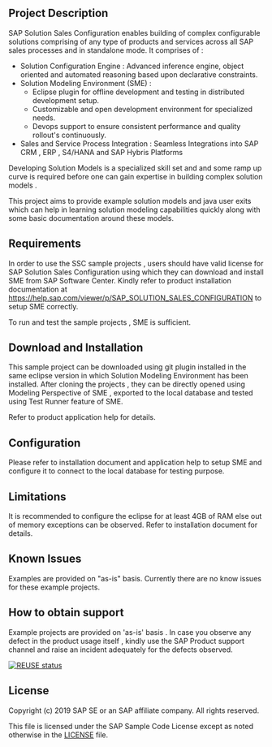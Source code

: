 ## Project Description

SAP Solution Sales Configuration enables building of complex configurable solutions comprising of any type of products and services across all SAP sales processes and in standalone mode. It comprises of :
  - Solution Configuration Engine : Advanced inference engine, object oriented and automated reasoning based upon declarative constraints.
  - Solution Modeling Environment (SME) :
      - Eclipse plugin for offline development and testing in distributed development setup.
      - Customizable and open development environment for specialized needs.
      - Devops support to ensure consistent performance and quality rollout's continuously.
  - Sales and Service Process Integration : Seamless Integrations into SAP CRM , ERP , S4/HANA and SAP Hybris Platforms

Developing Solution Models is a specialized skill set and and some ramp up curve is required before one can gain expertise in building complex solution models . 

This project aims to provide example solution models and java user exits which can help in learning solution modeling capabilities quickly along with some basic documentation around these models. 

## Requirements

In order to use the SSC sample projects , users should have valid license for SAP Solution Sales Configuration using which they can download and install SME from SAP Software Center. Kindly refer to product installation documentation at https://help.sap.com/viewer/p/SAP_SOLUTION_SALES_CONFIGURATION to setup SME correctly. 

To run and test the sample projects , SME is sufficient.
 
## Download and Installation

This sample project can be downloaded using git plugin installed in the same eclipse version in which Solution Modeling Environment has been installed. After cloning the projects , they can be directly opened using Modeling Perspective of SME , exported to the local database and tested using Test Runner feature of SME.  

Refer to product application help for details.

## Configuration

Please refer to installation document and application help to setup SME and configure it to connect to the local database for testing purpose. 

## Limitations

It is recommended to configure the eclipse for at least 4GB of RAM else out of memory exceptions can be observed. Refer to installation document for details.

## Known Issues

Examples are provided on "as-is" basis. Currently there are no know issues for these example projects. 

## How to obtain support

Example projects are provided on 'as-is' basis . In case you observe any defect in the product usage itself , kindly use the SAP Product support channel and raise an incident adequately for the defects observed.

[![REUSE status](https://api.reuse.software/badge/github.com/SAP-samples/ssc-modeling-sample)](https://api.reuse.software/info/github.com/SAP-samples/ssc-modeling-sample) 

## License

Copyright (c) 2019 SAP SE or an SAP affiliate company. All rights reserved. 

This file is licensed under the SAP Sample Code License except as noted otherwise in the [LICENSE](LICENSES/Apache-2.0.txt) file.

